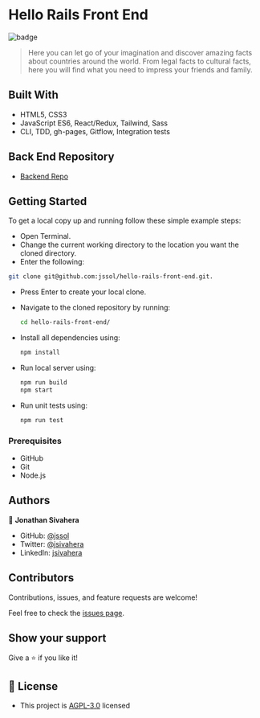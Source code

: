 # Hello Rails Front End

![badge](https://img.shields.io/badge/Microverse-blueviolet)

> Here you can let go of your imagination and discover amazing facts about countries around the world.
> From legal facts to cultural facts, here you will find what you need to impress your friends and family.

## Built With

- HTML5, CSS3
- JavaScript ES6, React/Redux, Tailwind, Sass
- CLI, TDD, gh-pages, Gitflow, Integration tests

## Back End Repository

- [Backend Repo](https://github.com/jssol/hello-rails-back-end/)

## Getting Started

To get a local copy up and running follow these simple example steps:

- Open Terminal.
- Change the current working directory to the location you want the cloned directory.
- Enter the following:

```bash
git clone git@github.com:jssol/hello-rails-front-end.git.
```

- Press Enter to create your local clone.
- Navigate to the cloned repository by running:

    ```bash
    cd hello-rails-front-end/
    ```

- Install all dependencies using:

    ```bash
    npm install
    ```

- Run local server using:

    ```bash
    npm run build
    npm start
    ```

- Run unit tests using:

    ```bash
    npm run test

    ```

### Prerequisites

- GitHub
- Git
- Node.js

## Authors

👤 **Jonathan Sivahera**

- GitHub: [@jssol](https://github.com/jssol)
- Twitter: [@jsivahera](https://twitter.com/jsivahera)
- LinkedIn: [jsivahera](https://www.linkedin.com/in/jsivahera/)

## Contributors

Contributions, issues, and feature requests are welcome!

Feel free to check the [issues page](https://github.com/jssol/hello-rails-front-end/issues).

## Show your support

Give a ⭐️ if you like it!

## 📝 License

- This project is [AGPL-3.0](./LICENSE) licensed
